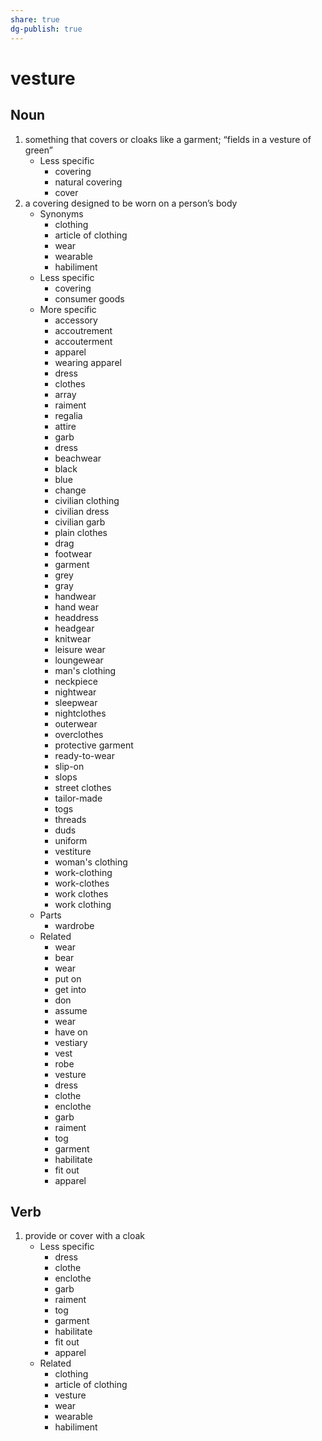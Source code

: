 ```yaml
---
share: true
dg-publish: true
---
```

# vesture


## Noun

1. something that covers or cloaks like a garment; “fields in a vesture of green”
	- Less specific
		- covering
		- natural covering
		- cover
2. a covering designed to be worn on a person’s body
	- Synonyms
		- clothing
		- article of clothing
		- wear
		- wearable
		- habiliment
	- Less specific
		- covering
		- consumer goods
	- More specific
		- accessory
		- accoutrement
		- accouterment
		- apparel
		- wearing apparel
		- dress
		- clothes
		- array
		- raiment
		- regalia
		- attire
		- garb
		- dress
		- beachwear
		- black
		- blue
		- change
		- civilian clothing
		- civilian dress
		- civilian garb
		- plain clothes
		- drag
		- footwear
		- garment
		- grey
		- gray
		- handwear
		- hand wear
		- headdress
		- headgear
		- knitwear
		- leisure wear
		- loungewear
		- man's clothing
		- neckpiece
		- nightwear
		- sleepwear
		- nightclothes
		- outerwear
		- overclothes
		- protective garment
		- ready-to-wear
		- slip-on
		- slops
		- street clothes
		- tailor-made
		- togs
		- threads
		- duds
		- uniform
		- vestiture
		- woman's clothing
		- work-clothing
		- work-clothes
		- work clothes
		- work clothing
	- Parts
		- wardrobe
	- Related
		- wear
		- bear
		- wear
		- put on
		- get into
		- don
		- assume
		- wear
		- have on
		- vestiary
		- vest
		- robe
		- vesture
		- dress
		- clothe
		- enclothe
		- garb
		- raiment
		- tog
		- garment
		- habilitate
		- fit out
		- apparel

## Verb

1. provide or cover with a cloak
	- Less specific
		- dress
		- clothe
		- enclothe
		- garb
		- raiment
		- tog
		- garment
		- habilitate
		- fit out
		- apparel
	- Related
		- clothing
		- article of clothing
		- vesture
		- wear
		- wearable
		- habiliment

	